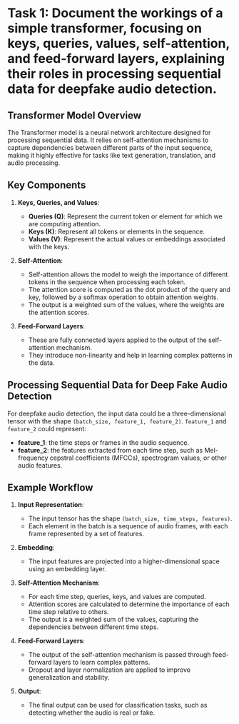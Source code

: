 # Task 1: Document the workings of a simple transformer, focusing on keys, queries, values, self-attention, and feed-forward layers, explaining their roles in processing sequential data for deepfake audio detection.

## Transformer Model Overview

The Transformer model is a neural network architecture designed for processing sequential data. It relies on self-attention mechanisms to capture dependencies between different parts of the input sequence, making it highly effective for tasks like text generation, translation, and audio processing.

## Key Components

1. **Keys, Queries, and Values**:
   - **Queries (Q)**: Represent the current token or element for which we are computing attention.
   - **Keys (K)**: Represent all tokens or elements in the sequence.
   - **Values (V)**: Represent the actual values or embeddings associated with the keys.

2. **Self-Attention**:
   - Self-attention allows the model to weigh the importance of different tokens in the sequence when processing each token.
   - The attention score is computed as the dot product of the query and key, followed by a softmax operation to obtain attention weights.
   - The output is a weighted sum of the values, where the weights are the attention scores.

3. **Feed-Forward Layers**:
   - These are fully connected layers applied to the output of the self-attention mechanism.
   - They introduce non-linearity and help in learning complex patterns in the data.

## Processing Sequential Data for Deep Fake Audio Detection

For deepfake audio detection, the input data could be a three-dimensional tensor with the shape `(batch_size, feature_1, feature_2)`. `feature_1` and `feature_2` could represent:

- **feature_1**: the time steps or frames in the audio sequence.
- **feature_2**: the features extracted from each time step, such as Mel-frequency cepstral coefficients (MFCCs), spectrogram values, or other audio features.

## Example Workflow

1. **Input Representation**:
   - The input tensor has the shape `(batch_size, time_steps, features)`.
   - Each element in the batch is a sequence of audio frames, with each frame represented by a set of features.

2. **Embedding**:
   - The input features are projected into a higher-dimensional space using an embedding layer.

3. **Self-Attention Mechanism**:
   - For each time step, queries, keys, and values are computed.
   - Attention scores are calculated to determine the importance of each time step relative to others.
   - The output is a weighted sum of the values, capturing the dependencies between different time steps.

4. **Feed-Forward Layers**:
   - The output of the self-attention mechanism is passed through feed-forward layers to learn complex patterns.
   - Dropout and layer normalization are applied to improve generalization and stability.

5. **Output**:
   - The final output can be used for classification tasks, such as detecting whether the audio is real or fake.